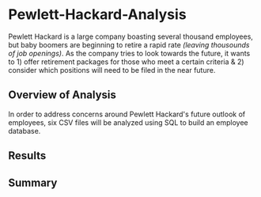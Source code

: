 # Pewlett-Hackard-Analysis
Pewlett Hackard is a large company boasting several thousand employees, but baby boomers are beginning to retire a rapid rate *(leaving thousounds of job openings)*. As the company tries to look towards the future, it wants to 1) offer retirement packages for those who meet a certain criteria & 2) consider which positions will need to be filed in the near future.

## Overview of Analysis
In order to address concerns around Pewlett Hackard's future outlook of employees, six CSV files will be analyzed using SQL to build an employee database.

## Results

## Summary